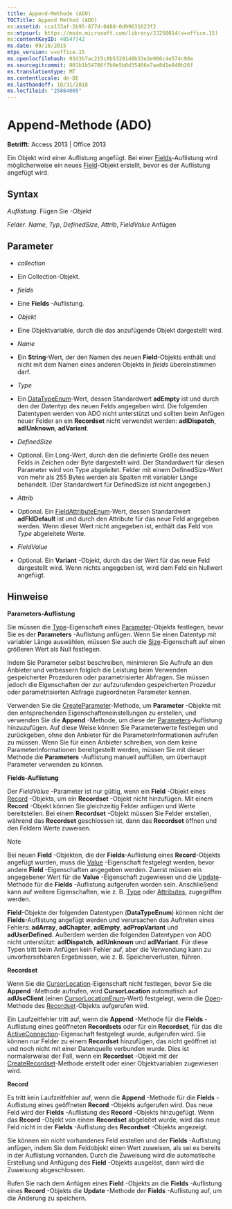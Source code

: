 ```yaml
---
title: Append-Methode (ADO)
TOCTitle: Append Method (ADO)
ms:assetid: cca133af-2b95-877d-0488-0d99631623f2
ms:mtpsurl: https://msdn.microsoft.com/library/JJ250014(v=office.15)
ms:contentKeyID: 48547742
ms.date: 09/18/2015
mtps_version: v=office.15
ms.openlocfilehash: 03d3b7ac215c8b5328148b33e2e966c4e574c98e
ms.sourcegitcommit: 801b1b54786f7b0e5b0d35466e7ae8d1e840b26f
ms.translationtype: MT
ms.contentlocale: de-DE
ms.lasthandoff: 10/31/2018
ms.locfileid: "25864005"
---
```

# <a name="append-method-ado"></a>Append-Methode (ADO)


**Betrifft**: Access 2013 | Office 2013



Ein Objekt wird einer Auflistung angefügt. Bei einer [Fields](fields-collection-ado.md)-Auflistung wird möglicherweise ein neues [Field](field-object-ado.md)-Objekt erstellt, bevor es der Auflistung angefügt wird.

## <a name="syntax"></a>Syntax

*Auflistung*. Fügen Sie *-Objekt*

*Felder*. *Name*, *Typ*, *DefinedSize*, *Attrib*, *FieldValue* Anfügen

## <a name="parameters"></a>Parameter

  - *collection*

  - Ein Collection-Objekt.

  - *fields*

  - Eine **Fields** -Auflistung.

  - *Objekt*

  - Eine Objektvariable, durch die das anzufügende Objekt dargestellt wird.

  - *Name*

  - Ein **String**-Wert, der den Namen des neuen **Field**-Objekts enthält und nicht mit dem Namen eines anderen Objekts in *fields* übereinstimmen darf.

  - *Type*

  - Ein [DataTypeEnum](datatypeenum.md)-Wert, dessen Standardwert **adEmpty** ist und durch den der Datentyp des neuen Felds angegeben wird. Die folgenden Datentypen werden von ADO nicht unterstützt und sollten beim Anfügen neuer Felder an ein **Recordset** nicht verwendet werden: **adIDispatch**, **adIUnknown**, **adVariant**.

  - *DefinedSize*

  - Optional. Ein Long-Wert, durch den die definierte Größe des neuen Felds in Zeichen oder Byte dargestellt wird. Der Standardwert für diesen Parameter wird von Type abgeleitet. Felder mit einem DefinedSize-Wert von mehr als 255 Bytes werden als Spalten mit variabler Länge behandelt. (Der Standardwert für DefinedSize ist nicht angegeben.)

  - *Attrib*

  - Optional. Ein [FieldAttributeEnum](fieldattributeenum.md)-Wert, dessen Standardwert **adFldDefault** ist und durch den Attribute für das neue Feld angegeben werden. Wenn dieser Wert nicht angegeben ist, enthält das Feld von *Type* abgeleitete Werte.

  - *FieldValue*

  - Optional. Ein **Variant** -Objekt, durch das der Wert für das neue Feld dargestellt wird. Wenn nichts angegeben ist, wird dem Feld ein Nullwert angefügt.

## <a name="remarks"></a>Hinweise

**Parameters-Auflistung**

Sie müssen die [Type](type-property-ado.md)-Eigenschaft eines [Parameter](parameter-object-ado.md)-Objekts festlegen, bevor Sie es der **Parameters** -Auflistung anfügen. Wenn Sie einen Datentyp mit variabler Länge auswählen, müssen Sie auch die [Size](size-property-ado.md)-Eigenschaft auf einen größeren Wert als Null festlegen.

Indem Sie Parameter selbst beschreiben, minimieren Sie Aufrufe an den Anbieter und verbessern folglich die Leistung beim Verwenden gespeicherter Prozeduren oder parametrisierter Abfragen. Sie müssen jedoch die Eigenschaften der zur aufzurufenden gespeicherten Prozedur oder parametrisierten Abfrage zugeordneten Parameter kennen.

Verwenden Sie die [CreateParameter](createparameter-method-ado.md)-Methode, um **Parameter** -Objekte mit den entsprechenden Eigenschafteneinstellungen zu erstellen, und verwenden Sie die **Append** -Methode, um diese der [Parameters](parameters-collection-ado.md)-Auflistung hinzuzufügen. Auf diese Weise können Sie Parameterwerte festlegen und zurückgeben, ohne den Anbieter für die Parameterinformationen aufrufen zu müssen. Wenn Sie für einen Anbieter schreiben, von dem keine Parameterinformationen bereitgestellt werden, müssen Sie mit dieser Methode die **Parameters** -Auflistung manuell auffüllen, um überhaupt Parameter verwenden zu können.

**Fields-Auflistung**

Der *FieldValue* -Parameter ist nur gültig, wenn ein **Field** -Objekt eines [Record](record-object-ado.md) -Objekts, um ein **Recordset** -Objekt nicht hinzufügen. Mit einem **Record** -Objekt können Sie gleichzeitig Felder anfügen und Werte bereitstellen. Bei einem **Recordset** -Objekt müssen Sie Felder erstellen, während das **Recordset** geschlossen ist, dann das **Recordset** öffnen und den Feldern Werte zuweisen.


> [!NOTE]
> Bei neuen **Field** -Objekten, die der **Fields**-Auflistung eines **Record**-Objekts angefügt wurden, muss die [Value](value-property-ado.md) -Eigenschaft festgelegt werden, bevor andere **Field** -Eigenschaften angegeben werden. Zuerst müssen ein angegebener Wert für die **Value** -Eigenschaft zugewiesen und die [Update](update-method-ado.md)-Methode für die **Fields** -Auflistung aufgerufen worden sein. Anschließend kann auf weitere Eigenschaften, wie z. B. [Type](type-property-ado.md) oder [Attributes](attributes-property-ado.md), zugegriffen werden.


**Field**-Objekte der folgenden Datentypen (**DataTypeEnum**) können nicht der **Fields**-Auflistung angefügt werden und verursachen das Auftreten eines Fehlers: **adArray**, **adChapter**, **adEmpty**, **adPropVariant** und **adUserDefined**. Außerdem werden die folgenden Datentypen von ADO nicht unterstützt: **adIDispatch**, **adIUnknown** und **adIVariant**. Für diese Typen tritt beim Anfügen kein Fehler auf, aber die Verwendung kann zu unvorhersehbaren Ergebnissen, wie z. B. Speicherverlusten, führen.

**Recordset**

Wenn Sie die [CursorLocation](cursorlocation-property-ado.md)-Eigenschaft nicht festlegen, bevor Sie die **Append** -Methode aufrufen, wird **CursorLocation** automatisch auf **adUseClient** (einen [CursorLocationEnum](cursorlocationenum.md)-Wert) festgelegt, wenn die [Open](recordset-object-ado.md)-Methode des [Recordset](open-method-ado-recordset.md)-Objekts aufgerufen wird.

Ein Laufzeitfehler tritt auf, wenn die **Append** -Methode für die **Fields** -Auflistung eines geöffneten **Recordsets** oder für ein **Recordset**, für das die [ActiveConnection](activeconnection-property-ado.md)-Eigenschaft festgelegt wurde, aufgerufen wird. Sie können nur Felder zu einem **Recordset** hinzufügen, das nicht geöffnet ist und noch nicht mit einer Datenquelle verbunden wurde. Dies ist normalerweise der Fall, wenn ein **Recordset** -Objekt mit der [CreateRecordset](createrecordset-method-rds.md)-Methode erstellt oder einer Objektvariablen zugewiesen wird.

**Record**

Es tritt kein Laufzeitfehler auf, wenn die **Append** -Methode für die **Fields** -Auflistung eines geöffneten **Record** -Objekts aufgerufen wird. Das neue Feld wird der **Fields** -Auflistung des **Record** -Objekts hinzugefügt. Wenn das **Record** -Objekt von einem **Recordset** abgeleitet wurde, wird das neue Feld nicht in der **Fields** -Auflistung des **Recordset** -Objekts angezeigt.

Sie können ein nicht vorhandenes Feld erstellen und der **Fields** -Auflistung anfügen, indem Sie dem Feldobjekt einen Wert zuweisen, als sei es bereits in der Auflistung vorhanden. Durch die Zuweisung wird die automatische Erstellung und Anfügung des **Field** -Objekts ausgelöst, dann wird die Zuweisung abgeschlossen.

Rufen Sie nach dem Anfügen eines **Field** -Objekts an die **Fields** -Auflistung eines **Record** -Objekts die **Update** -Methode der **Fields** -Auflistung auf, um die Änderung zu speichern.

